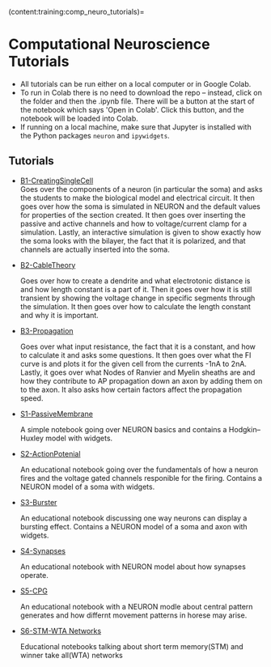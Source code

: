 (content:training:comp_neuro_tutorials)=
# Computational Neuroscience Tutorials

- All tutorials can be run either on a local computer or in Google Colab. 
- To run in Colab there is no need to download the repo – instead, click on the folder and then the .ipynb file. There will be a button at the start of the notebook which says 'Open in Colab'. Click this button, and the notebook will be loaded into Colab. 
- If running on a local machine, make sure that Jupyter is installed with the Python packages `neuron` and `ipywidgets`.

## Tutorials

- <a href="https://colab.research.google.com/github/cyneuro/Basics-of-Neurons-and-Networks/blob/main/B1_BasicsSingleNeuron/B1_SingleNeuronBio&Model.ipynb" target="_blank">B1-CreatingSingleCell</a>  
     Goes over the components of a neuron (in particular the soma) and asks the students to make the biological model and electrical circuit. It then goes over how the soma is simulated in NEURON and the default values for properties of the section created. It then goes over inserting the passive and active channels and how to voltage/current clamp for a simulation. Lastly, an interactive simulation is given to show exactly how the soma looks with the bilayer, the fact that it is polarized, and that channels are actually inserted into the soma.

- <a href="https://github.com/cyneuro/Basics-of-Neurons-and-Networks/tree/main/B2_NeuronProperties" target="_blank">B2-CableTheory</a>
  
    Goes over how to create a dendrite and what electrotonic distance is and how length constant is a part of it. Then it goes over how it is still transient by showing the voltage change in specific segments through the simulation. It then goes over how to calculate the length constant and why it is important.

- <a href="https://github.com/cyneuro/Basics-of-Neurons-and-Networks/tree/main/B3_MoreProperties" target="_blank">B3-Propagation</a>
  
    Goes over what input resistance, the fact that it is a constant, and how to calculate it and asks some questions. It then goes over what the FI curve is and plots it for the given cell from the currents -1nA to 2nA. Lastly, it goes over what Nodes of Ranvier and Myelin sheaths are and how they contribute to AP propagation down an axon by adding them on to the axon. It also asks how certain factors affect the propagation speed.

- <a href="https://github.com/cyneuro/Basics-of-Neurons-and-Networks/tree/main/S1_PassiveMembrane" target="_blank">S1-PassiveMembrane</a>
  
    A simple notebook going over NEURON basics and contains a Hodgkin–Huxley model with widgets.

- <a href="https://github.com/cyneuro/Basics-of-Neurons-and-Networks/tree/main/S2_ActionPotential" target="_blank">S2-ActionPotenial</a>
  
    An educational notebook going over the fundamentals of how a neuron fires and the voltage gated channels responible for the firing. Contains a NEURON model of a soma with widgets.

- <a href="https://github.com/cyneuro/Basics-of-Neurons-and-Networks/tree/main/S3_Burster" target="_blank">S3-Burster</a>
  
    An educational notebook discussing one way neurons can display a bursting effect. Contains a NEURON model of a soma and axon with widgets.

- <a href="https://github.com/cyneuro/Basics-of-Neurons-and-Networks/tree/main/S4_Synapses" target="_blank">S4-Synapses</a>
  
    An educational notebook with NEURON model about how synapses operate.

- <a href="https://github.com/cyneuro/Basics-of-Neurons-and-Networks/tree/main/S5_CPG" target="_blank">S5-CPG</a>
  
    An educational notebook with a NEURON modle about central pattern generates and how differnt movement patterns in horese may arise.

- <a href="https://github.com/cyneuro/Basics-of-Neurons-and-Networks/tree/main/S6_STM_WTA" target="_blank">S6-STM-WTA Networks</a>
  
    Educational notebooks talking about short term memory(STM) and winner take all(WTA) networks


